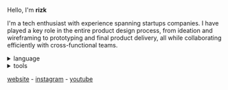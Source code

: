 Hello, I'm **rizk**

I'm a tech enthusiast with experience spanning startups companies. I have played a key role in the entire product design process, from ideation and wireframing to prototyping and final product delivery, all while collaborating efficiently with cross-functional teams.

<details>
  <summary>language</summary>

  <br>

  ![language](https://skillicons.dev/icons?i=cpp,lua,ts,py)
</details>
<details>
  <summary>tools</summary>

  <br>

  ![tools](https://skillicons.dev/icons?i=windows,ubuntu,apple,vscode,visualstudio,robloxstudio&perline=3)
</details>

[website](https://rizkwya.me) - [instagram](https://www.instagram.com/rizkwya) - [youtube](https://www.youtube.com/@rizkwya)

